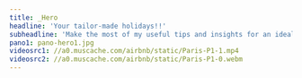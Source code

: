 ```yaml
---
title: _Hero
headline: 'Your tailor-made holidays!!'
subheadline: 'Make the most of my useful tips and insights for an ideal mediterranean getaway.'
pano1: pano-hero1.jpg
videosrc1: //a0.muscache.com/airbnb/static/Paris-P1-1.mp4
videosrc2: //a0.muscache.com/airbnb/static/Paris-P1-0.webm
---
```



